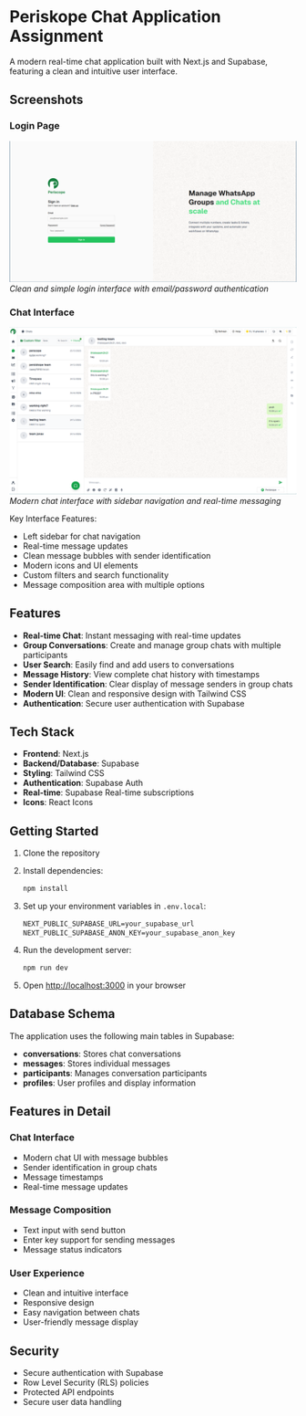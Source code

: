 # Periskope Chat Application Assignment

A modern real-time chat application built with Next.js and Supabase, featuring a clean and intuitive user interface.

## Screenshots

### Login Page
![Login Page](docs/images/image1.png)
*Clean and simple login interface with email/password authentication*

### Chat Interface
![Chat Interface](docs/images/image2.png)
*Modern chat interface with sidebar navigation and real-time messaging*

Key Interface Features:
- Left sidebar for chat navigation
- Real-time message updates
- Clean message bubbles with sender identification
- Modern icons and UI elements
- Custom filters and search functionality
- Message composition area with multiple options

## Features

- **Real-time Chat**: Instant messaging with real-time updates
- **Group Conversations**: Create and manage group chats with multiple participants
- **User Search**: Easily find and add users to conversations
- **Message History**: View complete chat history with timestamps
- **Sender Identification**: Clear display of message senders in group chats
- **Modern UI**: Clean and responsive design with Tailwind CSS
- **Authentication**: Secure user authentication with Supabase

## Tech Stack

- **Frontend**: Next.js 
- **Backend/Database**: Supabase
- **Styling**: Tailwind CSS
- **Authentication**: Supabase Auth
- **Real-time**: Supabase Real-time subscriptions
- **Icons**: React Icons

## Getting Started

1. Clone the repository
2. Install dependencies:
   ```bash
   npm install
   ```

3. Set up your environment variables in `.env.local`:
   ```
   NEXT_PUBLIC_SUPABASE_URL=your_supabase_url
   NEXT_PUBLIC_SUPABASE_ANON_KEY=your_supabase_anon_key
   ```

4. Run the development server:
   ```bash
   npm run dev
   ```

5. Open [http://localhost:3000](http://localhost:3000) in your browser

## Database Schema

The application uses the following main tables in Supabase:

- **conversations**: Stores chat conversations
- **messages**: Stores individual messages
- **participants**: Manages conversation participants
- **profiles**: User profiles and display information

## Features in Detail

### Chat Interface
- Modern chat UI with message bubbles
- Sender identification in group chats
- Message timestamps
- Real-time message updates

### Message Composition
- Text input with send button
- Enter key support for sending messages
- Message status indicators

### User Experience
- Clean and intuitive interface
- Responsive design
- Easy navigation between chats
- User-friendly message display

## Security

- Secure authentication with Supabase
- Row Level Security (RLS) policies
- Protected API endpoints
- Secure user data handling
